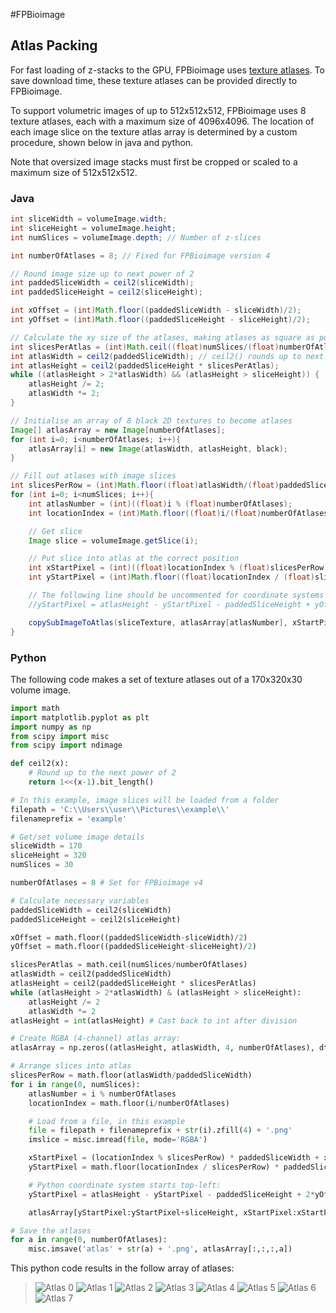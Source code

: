 #FPBioimage
## Atlas Packing
For fast loading of z-stacks to the GPU, FPBioimage uses [texture atlases](https://en.wikipedia.org/wiki/Texture_atlas). To save download time, these texture atlases can be provided directly to FPBioimage.

To support volumetric images of up to 512x512x512, FPBioimage uses 8 texture atlases, each with a maximum size of 4096x4096. The location of each image slice on the texture atlas array is determined by a custom procedure, shown below in java and python.

Note that oversized image stacks must first be cropped or scaled to a maximum size of 512x512x512.

### Java
```java
int sliceWidth = volumeImage.width;
int sliceHeight = volumeImage.height;
int numSlices = volumeImage.depth; // Number of z-slices

int numberOfAtlases = 8; // Fixed for FPBioimage version 4

// Round image size up to next power of 2
int paddedSliceWidth = ceil2(sliceWidth);
int paddedSliceHeight = ceil2(sliceHeight);

int xOffset = (int)Math.floor((paddedSliceWidth - sliceWidth)/2);
int yOffset = (int)Math.floor((paddedSliceHeight - sliceHeight)/2);

// Calculate the xy size of the atlases, making atlases as square as possible
int slicesPerAtlas = (int)Math.ceil((float)numSlices/(float)numberOfAtlases);
int atlasWidth = ceil2(paddedSliceWidth); // ceil2() rounds up to next power of 2.
int atlasHeight = ceil2(paddedSliceHeight * slicesPerAtlas);
while ((atlasHeight > 2*atlasWidth) && (atlasHeight > sliceHeight)) {
	atlasHeight /= 2;
	atlasWidth *= 2;
}

// Initialise an array of 8 black 2D textures to become atlases
Image[] atlasArray = new Image[numberOfAtlases];
for (int i=0; i<numberOfAtlases; i++){
	atlasArray[i] = new Image(atlasWidth, atlasHeight, black);
}

// Fill out atlases with image slices
int slicesPerRow = (int)Math.floor((float)atlasWidth/(float)paddedSliceWidth);
for (int i=0; i<numSlices; i++){
	int atlasNumber = (int)((float)i % (float)numberOfAtlases);
	int locationIndex = (int)Math.floor((float)i/(float)numberOfAtlases);

	// Get slice
	Image slice = volumeImage.getSlice(i);

	// Put slice into atlas at the correct position
	int xStartPixel = (int)((float)locationIndex % (float)slicesPerRow) * paddedSliceWidth + xOffset;
	int yStartPixel = (int)Math.floor((float)locationIndex / (float)slicesPerRow) * paddedSliceHeight;

	// The following line should be uncommented for coordinate systems that start top-left
	//yStartPixel = atlasHeight - yStartPixel - paddedSliceHeight + yOffset;

	copySubImageToAtlas(sliceTexture, atlasArray[atlasNumber], xStartPixel, yStartPixel);
}
```

### Python
The following code makes a set of texture atlases out of a 170x320x30 volume image.

``` python
import math
import matplotlib.pyplot as plt
import numpy as np
from scipy import misc
from scipy import ndimage

def ceil2(x):
    # Round up to the next power of 2
    return 1<<(x-1).bit_length()

# In this example, image slices will be loaded from a folder
filepath = 'C:\\Users\\user\\Pictures\\example\\'
filenameprefix = 'example'

# Get/set volume image details
sliceWidth = 170
sliceHeight = 320
numSlices = 30

numberOfAtlases = 8 # Set for FPBioimage v4

# Calculate necessary variables
paddedSliceWidth = ceil2(sliceWidth)
paddedSliceHeight = ceil2(sliceHeight)

xOffset = math.floor((paddedSliceWidth-sliceWidth)/2)
yOffset = math.floor((paddedSliceHeight-sliceHeight)/2)

slicesPerAtlas = math.ceil(numSlices/numberOfAtlases)
atlasWidth = ceil2(paddedSliceWidth)
atlasHeight = ceil2(paddedSliceHeight * slicesPerAtlas)
while (atlasHeight > 2*atlasWidth) & (atlasHeight > sliceHeight):
    atlasHeight /= 2
    atlasWidth *= 2
atlasHeight = int(atlasHeight) # Cast back to int after division

# Create RGBA (4-channel) atlas array:
atlasArray = np.zeros((atlasHeight, atlasWidth, 4, numberOfAtlases), dtype=np.int32)

# Arrange slices into atlas
slicesPerRow = math.floor(atlasWidth/paddedSliceWidth)
for i in range(0, numSlices):
    atlasNumber = i % numberOfAtlases
    locationIndex = math.floor(i/numberOfAtlases)

    # Load from a file, in this example
    file = filepath + filenameprefix + str(i).zfill(4) + '.png'
    imslice = misc.imread(file, mode='RGBA')

    xStartPixel = (locationIndex % slicesPerRow) * paddedSliceWidth + xOffset
    yStartPixel = math.floor(locationIndex / slicesPerRow) * paddedSliceHeight + yOffset

    # Python coordinate system starts top-left:
    yStartPixel = atlasHeight - yStartPixel - paddedSliceHeight + 2*yOffset

    atlasArray[yStartPixel:yStartPixel+sliceHeight, xStartPixel:xStartPixel+sliceWidth, :, atlasNumber] = imslice

# Save the atlases
for a in range(0, numberOfAtlases):
    misc.imsave('atlas' + str(a) + '.png', atlasArray[:,:,:,a])

```

This python code results in the follow array of atlases:
>![Atlas 0](atlas0.png)
>![Atlas 1](atlas1.png)
>![Atlas 2](atlas2.png)
>![Atlas 3](atlas3.png)
>![Atlas 4](atlas4.png)
>![Atlas 5](atlas5.png)
>![Atlas 6](atlas6.png)
>![Atlas 7](atlas7.png)
